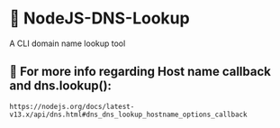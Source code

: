 # :satellite: NodeJS-DNS-Lookup
A CLI domain name lookup tool


## :signal_strength: For more info regarding Host name callback and dns.lookup(): 

    https://nodejs.org/docs/latest-v13.x/api/dns.html#dns_dns_lookup_hostname_options_callback
    
    
    
